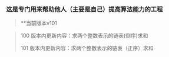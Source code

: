 ### 这是专门用来帮助他人（主要是自己）提高算法能力的工程
> **当前版本v101

> 100 版本内更新内容：求两个整数表示的链表(倒序)求和
>
> 101 版本内更新内容：求两个整数表示的链表（正序）求和
